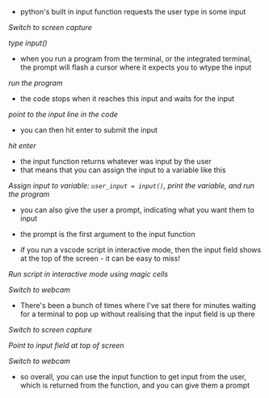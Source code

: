 - python's built in input function requests the user type in some input

_Switch to screen capture_

_type input()_

- when you run a program from the terminal, or the integrated terminal, the prompt will flash a cursor where it expects you to wtype the input

_run the program_

- the code stops when it reaches this input and waits for the input

_point to the input line in the code_

- you can then hit enter to submit the input

_hit enter_

- the input function returns whatever was input by the user
- that means that you can assign the input to a variable like this

_Assign input to variable: `user_input = input()`, print the variable, and run the program_

- you can also give the user a prompt, indicating what you want them to input
- the prompt is the first argument to the input function

- if you run a vscode script in interactive mode, then the input field shows at the top of the screen - it can be easy to miss!

_Run script in interactive mode using magic cells_

_Switch to webcam_

- There's been a bunch of times where I've sat there for minutes waiting for a terminal to pop up without realising that the input field is up there

_Switch to screen capture_

_Point to input field at top of screen_

_Switch to webcam_

- so overall, you can use the input function to get input from the user, which is returned from the function, and you can give them a prompt
